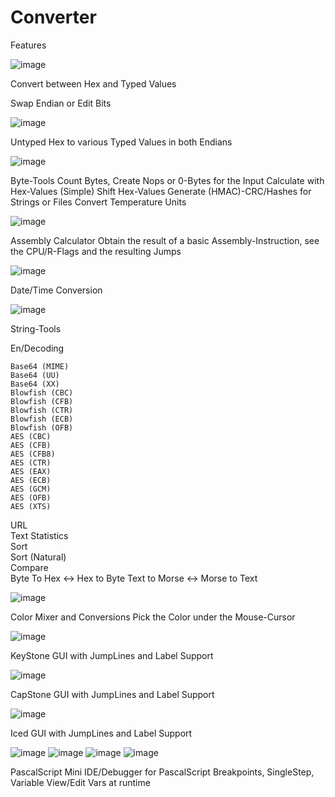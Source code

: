 # Converter

Features

![image](https://user-images.githubusercontent.com/10427286/196573876-4cf232d0-0a7a-4d87-8e73-02e9ffe44aad.png)

Convert between Hex and Typed Values

Swap Endian or Edit Bits


![image](https://user-images.githubusercontent.com/10427286/196573917-51164e72-289d-4cc0-bd42-0b873bc72ed3.png)

Untyped Hex to various Typed Values in both Endians


![image](https://user-images.githubusercontent.com/10427286/196573932-9db0337a-1bb4-4838-ac1a-801e2c70f2c3.png)

Byte-Tools
Count Bytes, Create Nops or 0-Bytes for the Input
Calculate with Hex-Values (Simple)
Shift Hex-Values
Generate (HMAC)-CRC/Hashes for Strings or Files
Convert Temperature Units


![image](https://user-images.githubusercontent.com/10427286/196573942-c57759a3-99da-4e5f-bcdc-23da487ad91e.png)

Assembly Calculator
Obtain the result of a basic Assembly-Instruction, see the CPU/R-Flags and the resulting Jumps


![image](https://user-images.githubusercontent.com/10427286/196573965-69553839-cae2-4872-a0eb-b789d5aa7efb.png)

Date/Time Conversion


![image](https://user-images.githubusercontent.com/10427286/196573998-9c86dabe-145f-4597-8e49-ef9d9b2d5fd4.png)

String-Tools

  En/Decoding 
  
    Base64 (MIME)   
    Base64 (UU)    
    Base64 (XX)    
    Blowfish (CBC)    
    Blowfish (CFB)    
    Blowfish (CTR)
    Blowfish (ECB)    
    Blowfish (OFB)    
    AES (CBC)    
    AES (CFB)    
    AES (CFB8)    
    AES (CTR)    
    AES (EAX)    
    AES (ECB)    
    AES (GCM)    
    AES (OFB)    
    AES (XTS)
  
  URL  
  Text Statistics  
  Sort  
  Sort (Natural)  
  Compare  
  Byte To Hex <-> Hex to Byte
  Text to Morse <-> Morse to Text
  

![image](https://user-images.githubusercontent.com/10427286/196574025-38fd39cf-9d02-40ac-8fc7-8928f8c43a02.png)

Color Mixer and Conversions
Pick the Color under the Mouse-Cursor


![image](https://user-images.githubusercontent.com/10427286/196574067-921221ac-82ad-415b-81bf-cc3d854ec230.png)

KeyStone GUI with JumpLines and Label Support


![image](https://user-images.githubusercontent.com/10427286/196574253-fe9c665f-7320-4217-92ca-994e909cad72.png)

CapStone GUI with JumpLines and Label Support

![image](https://user-images.githubusercontent.com/10427286/212536712-94bdbf73-9bd0-4d45-a868-385c7dab00d4.png)

Iced GUI with JumpLines and Label Support

![image](https://user-images.githubusercontent.com/10427286/212536930-47f928ff-7463-4958-a3f7-df13eae40974.png)
![image](https://user-images.githubusercontent.com/10427286/212536958-54ff8aba-688c-4fe2-8fab-d15f72ba5e94.png)
![image](https://user-images.githubusercontent.com/10427286/212536954-1f53a2f1-2166-4bb4-b5f8-ee5a51d93b1b.png)
![image](https://user-images.githubusercontent.com/10427286/212537010-2adee032-9abf-463a-b307-716077664073.png)

PascalScript
Mini IDE/Debugger for PascalScript
Breakpoints, SingleStep, Variable View/Edit Vars at runtime

